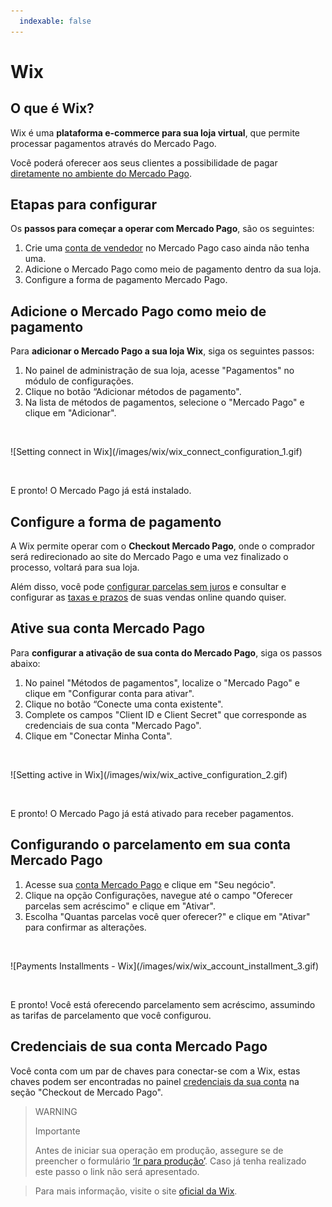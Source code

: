 ```yaml
---
  indexable: false
---
```

# Wix

## O que é Wix?

Wix é uma **plataforma e-commerce para sua loja virtual**, que permite processar pagamentos através do Mercado Pago.

Você poderá oferecer aos seus clientes a possibilidade de pagar [diretamente no ambiente do Mercado Pago](#bookmark_configure_a_forma_de_pagamento).

## Etapas para configurar

Os **passos para começar a operar com Mercado Pago**, são os seguintes:

1. Crie uma [conta de vendedor](https://www.mercadopago.com.br/activities) no Mercado Pago caso ainda não tenha uma.
2. Adicione o Mercado Pago como meio de pagamento dentro da sua loja.
3. Configure a forma de pagamento Mercado Pago.

## Adicione o Mercado Pago como meio de pagamento

Para **adicionar o Mercado Pago a sua loja Wix**, siga os seguintes passos:

1. No painel de administração de sua loja, acesse "Pagamentos" no módulo de configurações.
2. Clique no botão “Adicionar métodos de pagamento". 
3. Na lista de métodos de pagamentos, selecione o "Mercado Pago" e clique em "Adicionar".
<p>&nbsp;</p>
    ![Setting connect in Wix](/images/wix/wix_connect_configuration_1.gif)
<p>&nbsp;</p>
E pronto! O Mercado Pago já está instalado.

## Configure a forma de pagamento

A Wix permite operar com o **Checkout Mercado Pago**, onde o comprador será redirecionado ao site do Mercado Pago e uma vez finalizado o processo, voltará para sua loja.

Além disso, você pode [configurar parcelas sem juros](#bookmark_configurando_o_parcelamento_em_sua_conta_mercado_pago) e consultar e configurar as [taxas e prazos](https://www.mercadopago.com.br/settings/release-options/) de suas vendas online quando quiser.

## Ative sua conta Mercado Pago

Para **configurar a ativação de sua conta do Mercado Pago**, siga os passos abaixo:

1. No painel "Métodos de pagamentos", localize o "Mercado Pago" e clique em "Configurar conta para ativar".
2. Clique no botão “Conecte uma conta existente". 
3. Complete os campos "Client ID e Client Secret" que corresponde as credenciais de sua conta "Mercado Pago".
4. Clique em "Conectar Minha Conta".
<p>&nbsp;</p>
    ![Setting active in Wix](/images/wix/wix_active_configuration_2.gif)
<p>&nbsp;</p>
E pronto! O Mercado Pago já está ativado para receber pagamentos.

## Configurando o parcelamento em sua conta Mercado Pago

1. Acesse sua [conta Mercado Pago](https://www.mercadopago.com.br/business/) e clique em "Seu negócio".
2. Clique na opção Configurações, navegue até o campo "Oferecer parcelas sem acréscimo" e clique em "Ativar".
3. Escolha "Quantas parcelas você quer oferecer?" e clique em "Ativar" para confirmar as alterações.
<p>&nbsp;</p>
    ![Payments Installments - Wix](/images/wix/wix_account_installment_3.gif)
<p>&nbsp;</p>
E pronto! Você está oferecendo parcelamento sem acréscimo, assumindo as tarifas de parcelamento que você configurou.

## Credenciais de sua conta Mercado Pago

Você conta com um par de chaves para conectar-se com a Wix, estas chaves podem ser encontradas no painel [credenciais da sua conta](https://www.mercadolibre.com/jms/mlb/lgz/login?platform_id=mp&go=https://www.mercadopago.com/mlb/account/credentials) na seção "Checkout de Mercado Pago".

> WARNING
>
> Importante
>
> Antes de iniciar sua operação em produção, assegure se de preencher o formulário [‘Ir para produção’](https://www.mercadopago.com.br/developers/pt/guides/payments/api/goto-production). Caso já tenha realizado este passo o link não será apresentado.

<!-- -->
> Para mais informação, visite o site [oficial da Wix](https://pt.wix.com/ecommerce/loja-virtual).
